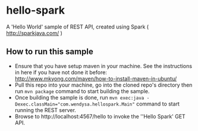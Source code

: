 # hello-spark
A 'Hello World' sample of REST API, created using Spark ( http://sparkjava.com/ )

## How to run this sample

* Ensure that you have setup maven in your machine. See the instructions in here if you have not done it before: http://www.mkyong.com/maven/how-to-install-maven-in-ubuntu/
* Pull this repo into your machine, go into the cloned repo's directory then run `mvn package` command to start building the sample.
* Once building the sample is done, run `mvn exec:java -Dexec.classMain="com.wendysa.hellospark.Main"` command to start running the REST server.
* Browse to http://localhost:4567/hello to invoke the ''Hello Spark' GET API.
